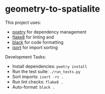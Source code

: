 # geometry-to-spatialite

This project uses:

* [poetry](https://poetry.eustace.io/) for dependency management
* [flake8](https://pypi.org/project/flake8/) for linting and
* [black](https://github.com/psf/black) for code formatting
* [isort](https://github.com/timothycrosley/isort) for import sorting

Development Tasks:

* Install dependencies: `poetry install`
* Run the test suite: `./run_tests.py`
* Sort imports: `isort -rc .`
* Run lint checks: `flake8 .`
* Auto-format: `black .`
